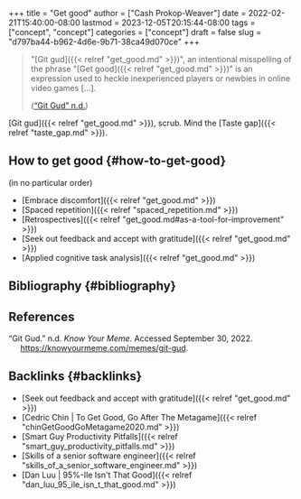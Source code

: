 +++
title = "Get good"
author = ["Cash Prokop-Weaver"]
date = 2022-02-21T15:40:00-08:00
lastmod = 2023-12-05T20:15:44-08:00
tags = ["concept", "concept"]
categories = ["concept"]
draft = false
slug = "d797ba44-b962-4d6e-9b71-38ca49d070ce"
+++

> "[Git gud]({{< relref "get_good.md" >}})", an intentional misspelling of the phrase "[Get good]({{< relref "get_good.md" >}})" is an expression used to heckle inexperienced players or newbies in online video games [...].
>
> (<a href="#citeproc_bib_item_1">“Git Gud” n.d.</a>)

[Git gud]({{< relref "get_good.md" >}}), scrub. Mind the [Taste gap]({{< relref "taste_gap.md" >}}).


## How to get good {#how-to-get-good}

(in no particular order)

-   [Embrace discomfort]({{< relref "get_good.md" >}})
-   [Spaced repetition]({{< relref "spaced_repetition.md" >}})
-   [Retrospectives]({{< relref "get_good.md#as-a-tool-for-improvement" >}})
-   [Seek out feedback and accept with gratitude]({{< relref "get_good.md" >}})
-   [Applied cognitive task analysis]({{< relref "get_good.md" >}})


## Bibliography {#bibliography}

## References

<style>.csl-entry{text-indent: -1.5em; margin-left: 1.5em;}</style><div class="csl-bib-body">
  <div class="csl-entry"><a id="citeproc_bib_item_1"></a>“Git Gud.” n.d. <i>Know Your Meme</i>. Accessed September 30, 2022. <a href="https://knowyourmeme.com/memes/git-gud">https://knowyourmeme.com/memes/git-gud</a>.</div>
</div>


## Backlinks {#backlinks}

-   [Seek out feedback and accept with gratitude]({{< relref "get_good.md" >}})
-   [Cedric Chin | To Get Good, Go After The Metagame]({{< relref "chinGetGoodGoMetagame2020.md" >}})
-   [Smart Guy Productivity Pitfalls]({{< relref "smart_guy_productivity_pitfalls.md" >}})
-   [Skills of a senior software engineer]({{< relref "skills_of_a_senior_software_engineer.md" >}})
-   [Dan Luu | 95%-Ile Isn't That Good]({{< relref "dan_luu_95_ile_isn_t_that_good.md" >}})

